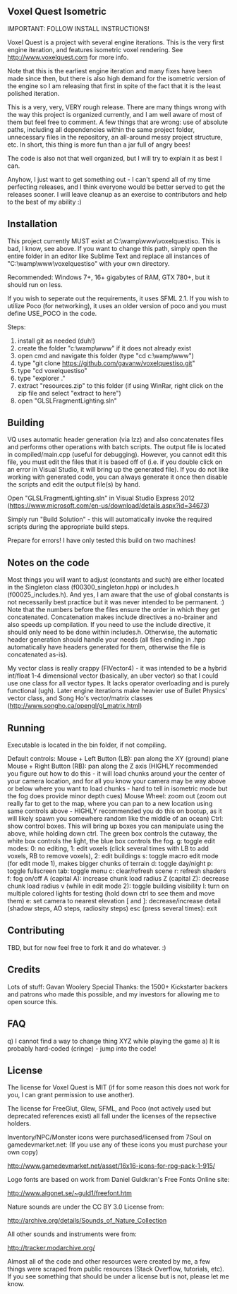 
## Voxel Quest Isometric

IMPORTANT: FOLLOW INSTALL INSTRUCTIONS!

Voxel Quest is a project with several engine iterations. This is the very first engine iteration, and features isometric voxel rendering. See http://www.voxelquest.com for more info.

Note that this is the earliest engine iteration and many fixes have been made since then, but there is also high demand for the isometric version of the engine so I am releasing that first in spite of the fact that it is the least polished iteration.

This is a very, very, VERY rough release. There are many things wrong with the way this project is organized currently, and I am well aware of most of them but feel free to comment. A few things that are wrong: use of absolute paths, including all dependencies within the same project folder, unnecessary files in the repository, an all-around messy project structure, etc. In short, this thing is more fun than a jar full of angry bees!

The code is also not that well organized, but I will try to explain it as best I can.

Anyhow, I just want to get something out - I can't spend all of my time perfecting releases, and I think everyone would be better served to get the releases sooner. I will leave cleanup as an exercise to contributors and help to the best of my ability :) 

## Installation

This project currently MUST exist at C:\wamp\www\voxelquestiso. This is bad, I know, see above. If you want to change this path, simply open the entire folder in an editor like Sublime Text and replace all instances of "C:\wamp\www\voxelquestiso" with your own directory.

Recommended: Windows 7+, 16+ gigabytes of RAM, GTX 780+, but it should run on less.

If you wish to seperate out the requirements, it uses SFML 2.1. If you wish to utilize Poco (for networking), it uses an older version of poco and you must define USE_POCO in the code.

Steps:
1) install git as needed (duh!)
2) create the folder "c:\wamp\www" if it does not already exist
3) open cmd and navigate this folder (type "cd c:\wamp\www")
4) type "git clone https://github.com/gavanw/voxelquestiso.git"
5) type "cd voxelquestiso"
6) type "explorer ."
7) extract "resources.zip" to this folder (if using WinRar, right click on the zip file and select "extract to here")
8) open "GLSLFragmentLighting.sln"


## Building 

VQ uses automatic header generation (via lzz) and also concatenates files and performs other operations with batch scripts. The output file is located in compiled/main.cpp (useful for debugging). However, you cannot edit this file, you must edit the files that it is based off of (i.e. if you double click on an error in Visual Studio, it will bring up the generated file). If you do not like working with generated code, you can always generate it once then disable the scripts and edit the output file(s) by hand.

Open "GLSLFragmentLighting.sln" in Visual Studio Express 2012 (https://www.microsoft.com/en-us/download/details.aspx?id=34673)

Simply run "Build Solution" - this will automatically invoke the required scripts during the appropriate build steps.

Prepare for errors! I have only tested this build on two machines!

## Notes on the code

Most things you will want to adjust (constants and such) are either located in the Singleton class (f00300_singleton.hpp) or includes.h (f00025_includes.h). And yes, I am aware that the use of global constants is not necessarily best practice but it was never intended to be permanent. :) Note that the numbers before the files ensure the order in which they get concatenated. Concatenation makes include directives a no-brainer and also speeds up compilation. If you need to use the include directive, it should only need to be done within includes.h. Otherwise, the automatic header generation should handle your needs (all files ending in .hpp automatically have headers generated for them, otherwise the file is concatenated as-is).

My vector class is really crappy (FIVector4) - it was intended to be a hybrid int/float 1-4 dimensional vector (basically, an uber vector) so that I could use one class for all vector types.  It lacks operator overloading and is purely functional (ugh). Later engine iterations make heavier use of Bullet Physics' vector class, and Song Ho's vector/matrix classes (http://www.songho.ca/opengl/gl_matrix.html)

## Running

Executable is located in the bin folder, if not compiling.

Default controls:
Mouse + Left Button (LB): pan along the XY (ground) plane
Mouse + Right Button (RB): pan along the Z axis (HIGHLY recommended you figure out how to do this - it will load chunks around your the center of your camera location, and for all you know your camera may be way above or below where you want to load chunks - hard to tell in isometric mode but the fog does provide minor depth cues)
Mouse Wheel: zoom out (zoom out really far to get to the map, where you can pan to a new location using same controls above - HIGHLY recommended you do this on bootup, as it will likely spawn you somewhere random like the middle of an ocean)
Ctrl: show control boxes. This will bring up boxes you can manipulate using the above, while holding down ctrl. The green box controls the cutaway, the white box controls the light, the blue box controls the fog.
g: toggle edit modes: 0: no editing, 1: edit voxels (click several times with LB to add voxels, RB to remove voxels), 2: edit buildings
s: toggle macro edit mode (for edit mode 1), makes bigger chunks of terrain
d: toggle day/night
p: toggle fullscreen
tab: toggle menu
c: clear/refresh scene
r: refresh shaders
f: fog on/off
A (capital A): increase chunk load radius
Z (capital Z): decrease chunk load radius
v (while in edit mode 2): toggle building visibility
l: turn on multiple colored lights for testing (hold down ctrl to see them and move them)
e: set camera to nearest elevation
[ and ]: decrease/increase detail (shadow steps, AO steps, radiosity steps)
esc (press several times): exit

## Contributing

TBD, but for now feel free to fork it and do whatever. :)

## Credits

Lots of stuff: Gavan Woolery
Special Thanks: the 1500+ Kickstarter backers and patrons who made this possible, and my investors for allowing me to open source this.

## FAQ

q) I cannot find a way to change thing XYZ while playing the game
a) It is probably hard-coded (cringe) - jump into the code!

## License

The license for Voxel Quest is MIT (if for some reason this does not work for you, I can grant permission to use another).

The license for FreeGlut, Glew, SFML, and Poco (not actively used but deprecated references exist) all fall under the licenses of the repsective holders.

Inventory/NPC/Monster icons were purchased/licensed from 7Soul on gamedevmarket.net:
(If you use any of these icons you must purchase your own copy)

http://www.gamedevmarket.net/asset/16x16-icons-for-rpg-pack-1-915/

Logo fonts are based on work from Daniel Guldkran's Free Fonts Online site:

http://www.algonet.se/~guld1/freefont.htm

Nature sounds are under the CC BY 3.0 License from:

http://archive.org/details/Sounds_of_Nature_Collection

All other sounds and instruments were from:

http://tracker.modarchive.org/

Almost all of the code and other resources were created by me, a few things were scraped from public resources (Stack Overflow, tutorials, etc). If you see something that should be under a license but is not, please let me know.
